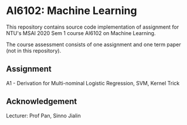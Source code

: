 # AI6102: Machine Learning
This repository contains source code implementation of assignment for NTU's MSAI 2020 Sem 1 course AI6102 on Machine Learning.

The course assessment consists of one assignment and one term paper (not in this repository).

## Assignment

A1 - Derivation for Multi-nominal Logistic Regression, SVM, Kernel Trick

## Acknowledgement

Lecturer: Prof Pan, Sinno Jialin